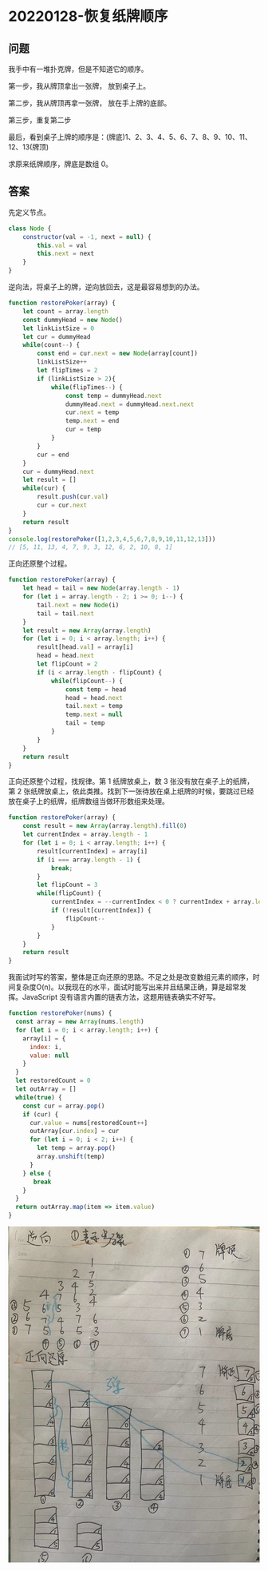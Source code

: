 # 20220128-恢复纸牌顺序

## 问题

我手中有一堆扑克牌，但是不知道它的顺序。

第一步，我从牌顶拿出一张牌， 放到桌子上。

第二步，我从牌顶再拿一张牌， 放在手上牌的底部。

第三步，重复第二步

最后，看到桌子上牌的顺序是：(牌底)1、2、3、4、5、6、7、8、9、10、11、12、13(牌顶)

求原来纸牌顺序，牌底是数组 0。

## 答案

先定义节点。 

```JavaScript
class Node {
	constructor(val = -1, next = null) {
		this.val = val
		this.next = next
	}
}
```

逆向法，将桌子上的牌，逆向放回去，这是最容易想到的办法。

```JavaScript
function restorePoker(array) {
	let count = array.length
	const dummyHead = new Node()
	let linkListSize = 0
	let cur = dummyHead
	while(count--) {
		const end = cur.next = new Node(array[count])
		linkListSize++
		let flipTimes = 2
		if (linkListSize > 2){
			while(flipTimes--) {
				const temp = dummyHead.next
				dummyHead.next = dummyHead.next.next
				cur.next = temp
				temp.next = end
				cur = temp
			}
		}
		cur = end
	}
	cur = dummyHead.next
	let result = []
	while(cur) {
		result.push(cur.val)
		cur = cur.next
	}
	return result
}
console.log(restorePoker([1,2,3,4,5,6,7,8,9,10,11,12,13]))
// [5, 11, 13, 4, 7, 9, 3, 12, 6, 2, 10, 8, 1]
```

正向还原整个过程。

```JavaScript
function restorePoker(array) {
	let head = tail = new Node(array.length - 1)
	for (let i = array.length - 2; i >= 0; i--) {
		tail.next = new Node(i)
		tail = tail.next
	}
	let result = new Array(array.length)
	for (let i = 0; i < array.length; i++) {
		result[head.val] = array[i]
		head = head.next
		let flipCount = 2
		if (i < array.length - flipCount) {
			while(flipCount--) {
				const temp = head
				head = head.next
				tail.next = temp
				temp.next = null
				tail = temp
			}
		}
	}
	return result
}
```

正向还原整个过程，找规律。第 1 纸牌放桌上，数 3 张没有放在桌子上的纸牌，第 2 张纸牌放桌上，依此类推。找到下一张待放在桌上纸牌的时候，要跳过已经放在桌子上的纸牌，纸牌数组当做环形数组来处理。

```JavaScript
function restorePoker(array) {
	const result = new Array(array.length).fill(0)
	let currentIndex = array.length - 1
	for (let i = 0; i < array.length; i++) {
		result[currentIndex] = array[i]
		if (i === array.length - 1) {
			break;
		}
		let flipCount = 3
		while(flipCount) {
			currentIndex = --currentIndex < 0 ? currentIndex + array.length : currentIndex
			if (!result[currentIndex]) {
				flipCount--
			}
		}
	}
	return result
}
```

我面试时写的答案，整体是正向还原的思路。不足之处是改变数组元素的顺序，时间复杂度O(n)。以我现在的水平，面试时能写出来并且结果正确，算是超常发挥。JavaScript 没有语言内置的链表方法，这题用链表确实不好写。

```JavaScript
function restorePoker(nums) {
  const array = new Array(nums.length)
  for (let i = 0; i < array.length; i++) {
    array[i] = {
      index: i,
      value: null
    }
  }
  let restoredCount = 0
  let outArray = []
  while(true) {
    const cur = array.pop()
    if (cur) {
      cur.value = nums[restoredCount++]
      outArray[cur.index] = cur
      for (let i = 0; i < 2; i++) {
        let temp = array.pop()
        array.unshift(temp)
      }    
    } else {
       break
    }
  }
  return outArray.map(item => item.value)
}
```

![restorePoker.jpeg](https://raw.githubusercontent.com/xudale/interview/master/assets/restorePoker.jpeg)




